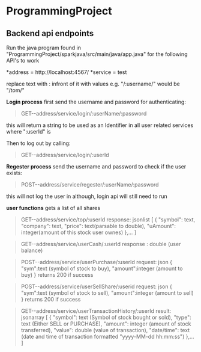 # ProgrammingProject

Backend api endpoints
-----------------------------------------
Run the java program found in "ProgrammingProject/sparkjava/src/main/java/app.java" for the following API's to work

*address = http://localhost:4567/
*service = test

replace text with : infront of it with values e.g. "/:username/" would be "/tom/"

**Login process**
first send the username and password for authenticating:
>GET--address/service/login/:userName/:password

this will return a string to be used as an Identifier in all user related services where ":userId" is

Then to log out by calling:
>GET--address/service/login/:userId

**Regester process**
send the username and password to check if the user exists:
>POST--address/service/regester/:userName/:password

this will not log the user in although, login api will still need to run

**user functions**
gets a list of all shares
>GET--address/service/top/:userId
response: jsonlist
[
    {
        "symbol": text,
        "company": text,
        "price": text(parsable to double),
        "uAmount": integer(amount of this stock user ownes)
    },...
]

>GET--address/service/userCash/:userId
response : double (user balance)

>POST--address/service/userPurchase/:userId
request: json
{
	"sym":text (symbol of stock to buy),
	"amount":integer (amount to buy)
}
returns 200 if success

>POST--address/service/userSellShare/:userid
request: json
{
	"sym":text (symbol of stock to sell),
	"amount":integer (amount to sell)
}
returns 200 if success

>GET--address/service/userTransactionHistory/:userId
result: jsonarray
[
    {
        "symbol": text (Symbol of stock bought or sold),
        "type": text (Either SELL or PURCHASE),
        "amount": integer (amount of stock transferred),
        "value": double (value of transaction),
        "date/time": text (date and time of transaction formatted "yyyy-MM-dd hh:mm:ss")
    },...
]

